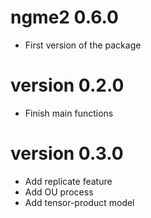 # ngme2 0.6.0
* First version of the package

# version 0.2.0
* Finish main functions

# version 0.3.0
* Add replicate feature
* Add OU process
* Add tensor-product model
